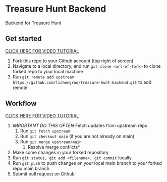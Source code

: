 # Treasure Hunt Backend

Backend for Treasure Hunt

## Get started

[CLICK HERE FOR VIDEO TUTORIAL](https://drive.google.com/file/d/1wPRpMebpRpLdm6gOGmakLly4FFqpCrJI/view?usp=sharing)

1. Fork this repo to your Github account (top right of screen)
2. Navigate to a local directory, and run ```git clone <url-of-fork>``` to clone forked repo to your local machine
3. Run ```git remote add upstream https://github.com/lichengrao/treasure-hunt-backend.git``` to add remote
   
## Workflow

[CLICK HERE FOR VIDEO TUTORIAL](https://drive.google.com/file/d/1wPRpMebpRpLdm6gOGmakLly4FFqpCrJI/view?usp=sharing)

1. *IMPORTANT DO THIS OFTEN* Fetch updates from upstream repo
   1. Run ```git fetch upstream```
   2. Run ```git checkout main``` (if you are not already on main)
   3. Run ```git merge upstream/main```
      1. Resolve merge conflicts*
2. Make some changes in your forked repository
3. Run ```git status, git add <filename>, git commit``` locally
4. Run ```git push``` to push changes on your local main branch to your forked repo main branch
5. Submit pull request on Github

